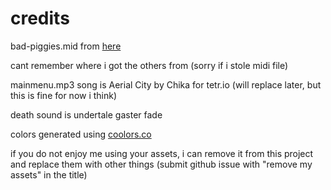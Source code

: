 # credits

bad-piggies.mid from [here](https://www.vgmusic.com/new-files/Bad_Piggies_MIDIPIANO.mid)

cant remember where i got the others from (sorry if i stole midi file)

mainmenu.mp3 song is Aerial City by Chika for tetr.io (will replace later, but this is fine for now i think)

death sound is undertale gaster fade

colors generated using [coolors.co](https://coolors.co/generate)

if you do not enjoy me using your assets, i can remove it from this project and replace them with other things (submit github issue with "remove my assets" in the title)
